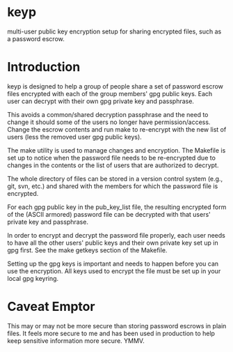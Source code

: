 # keyp
multi-user public key encryption setup for sharing encrypted files,
such as a password escrow.

# Introduction
keyp is designed to help a group of people share a set of password
escrow files encrypted with each of the group members' gpg public
keys.  Each user can decrypt with their own gpg private key and
passphrase.

This avoids a common/shared decryption passphrase and the
need to change it should some of the users no longer have
permission/access.  Change the escrow contents and run make
to re-encrypt with the new list of users (less the removed
user gpg public keys).

The make utility is used to manage changes and encryption.  The
Makefile is set up to notice when the password file needs
to be re-encrypted due to changes in the contents or the list
of users that are authorized to decrypt.

The whole directory of files can be stored in a version control
system (e.g., git, svn, etc.) and shared with the members for which
the password file is encrypted.

For each gpg public key in the pub_key_list file, the resulting
encrypted form of the (ASCII armored) password file can be decrypted
with that users' private key and passphrase.

In order to encrypt and decrypt the password file properly, each
user needs to have all the other users' public keys and their
own private key set up in gpg first.  See the make getkeys section
of the Makefile.

Setting up the gpg keys is important and needs to happen before you
can use the encryption.  All keys used to encrypt the file must be
set up in your local gpg keyring.

# Caveat Emptor
This may or may not be more secure than storing password escrows
in plain files.  It feels more secure to me and has been used
in production to help keep sensitive information more secure.
YMMV.

